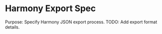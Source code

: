 # Harmony Export Spec
Purpose: Specify Harmony JSON export process. TODO: Add export format details.
